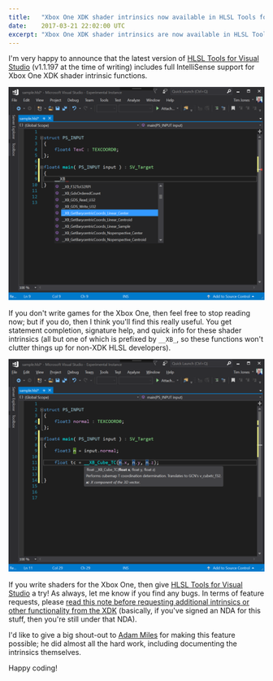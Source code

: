 ```yaml
---
title:   "Xbox One XDK shader intrinsics now available in HLSL Tools for Visual Studio"
date:    2017-03-21 22:02:00 UTC
excerpt: "Xbox One XDK shader intrinsics are now available in HLSL Tools for Visual Studio"
---
```


I'm very happy to announce that the latest version of [HLSL Tools for Visual Studio](https://marketplace.visualstudio.com/items?itemName=TimGJones.HLSLToolsforVisualStudio) (v1.1.197 at the time of writing) includes full IntelliSense support for Xbox One XDK shader intrinsic functions.

![](/assets/posts/xdk-intrinsics-1.png)

If you don't write games for the Xbox One, then feel free to stop reading now; but if you do, then I think you'll find this really useful. You get statement completion, signature help, and quick info for these shader intrinsics (all but one of which is prefixed by `__XB_`, so these functions won't clutter things up for non-XDK HLSL developers).

![](/assets/posts/xdk-intrinsics-2.png)

If you write shaders for the Xbox One, then give [HLSL Tools for Visual Studio](https://marketplace.visualstudio.com/items?itemName=TimGJones.HLSLToolsforVisualStudio) a try! As always, let me know if you find any bugs. In terms of feature requests, please [read this note before requesting additional intrinsics or other functionality from the XDK](https://github.com/tgjones/HlslTools/blob/master/CONTRIBUTING.md#note-about-the-xbox-one-xdk) (basically, if you've signed an NDA for this stuff, then you're still under that NDA).

I'd like to give a big shout-out to [Adam Miles](https://twitter.com/adamjmiles) for making this feature possible; he did almost all the hard work, including documenting the intrinsics themselves.

Happy coding!